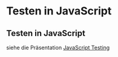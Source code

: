 # Testen in JavaScript

## Testen in JavaScript

siehe die Präsentation [JavaScript Testing](./javascript-testing-de.md)
